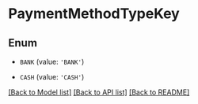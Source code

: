 # PaymentMethodTypeKey


## Enum

* `BANK` (value: `'BANK'`)

* `CASH` (value: `'CASH'`)

[[Back to Model list]](../README.md#documentation-for-models) [[Back to API list]](../README.md#documentation-for-api-endpoints) [[Back to README]](../README.md)


